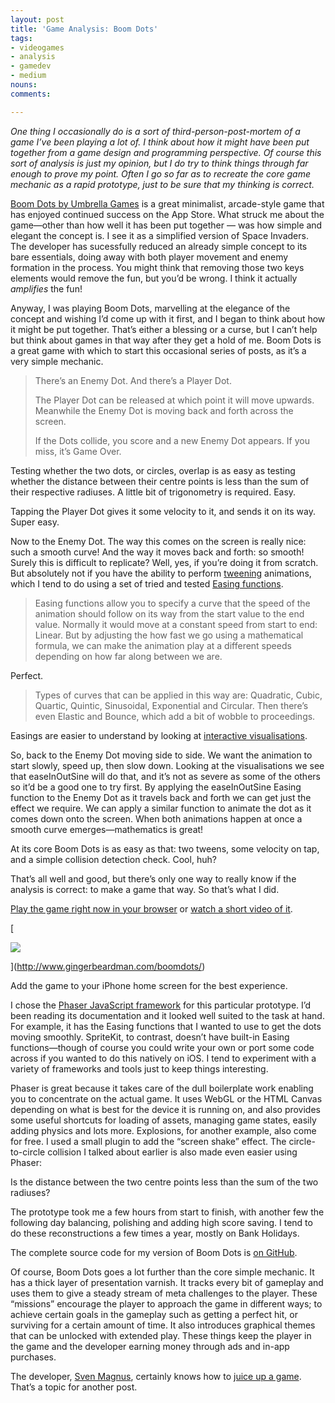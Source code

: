 ```yaml
---
layout: post
title: 'Game Analysis: Boom Dots'
tags:
- videogames
- analysis
- gamedev
- medium
nouns:
comments: 

---
```


_One thing I occasionally do is a sort of third-person-post-mortem of a game I’ve been playing a lot of. I think about how it might have been put together from a game design and programming perspective. Of course this sort of analysis is just my opinion, but I do try to think things through far enough to prove my point. Often I go so far as to recreate the core game mechanic as a rapid prototype, just to be sure that my thinking is correct._

[Boom Dots by Umbrella Games](http://umbrella.wtf/boomdots/) is a great minimalist, arcade-style game that has enjoyed continued success on the App Store. What struck me about the game—other than how well it has been put together — was how simple and elegant the concept is. I see it as a simplified version of Space Invaders. The developer has sucessfully reduced an already simple concept to its bare essentials, doing away with both player movement and enemy formation in the process. You might think that removing those two keys elements would remove the fun, but you’d be wrong. I think it actually _amplifies_ the fun!

Anyway, I was playing Boom Dots, marvelling at the elegance of the concept and wishing I’d come up with it first, and I began to think about how it might be put together. That’s either a blessing or a curse, but I can’t help but think about games in that way after they get a hold of me. Boom Dots is a great game with which to start this occasional series of posts, as it’s a very simple mechanic.

> There’s an Enemy Dot. And there’s a Player Dot.
> 
> The Player Dot can be released at which point it will move upwards. Meanwhile the Enemy Dot is moving back and forth across the screen.
> 
> If the Dots collide, you score and a new Enemy Dot appears. If you miss, it’s Game Over.

Testing whether the two dots, or circles, overlap is as easy as testing whether the distance between their centre points is less than the sum of their respective radiuses. A little bit of trigonometry is required. Easy.

Tapping the Player Dot gives it some velocity to it, and sends it on its way. Super easy.

Now to the Enemy Dot. The way this comes on the screen is really nice: such a smooth curve! And the way it moves back and forth: so smooth! Surely this is difficult to replicate? Well, yes, if you’re doing it from scratch. But absolutely not if you have the ability to perform [tweening](https://en.wikipedia.org/wiki/Inbetweening) animations, which I tend to do using a set of tried and tested [Easing functions](http://easings.net).

> Easing functions allow you to specify a curve that the speed of the animation should follow on its way from the start value to the end value. Normally it would move at a constant speed from start to end: Linear. But by adjusting the how fast we go using a mathematical formula, we can make the animation play at a different speeds depending on how far along between we are.

Perfect.

> Types of curves that can be applied in this way are: Quadratic, Cubic, Quartic, Quintic, Sinusoidal, Exponential and Circular. Then there’s even Elastic and Bounce, which add a bit of wobble to proceedings.

Easings are easier to understand by looking at [interactive visualisations](http://easings.net).

So, back to the Enemy Dot moving side to side. We want the animation to start slowly, speed up, then slow down. Looking at the visualisations we see that easeInOutSine will do that, and it’s not as severe as some of the others so it’d be a good one to try first. By applying the easeInOutSine Easing function to the Enemy Dot as it travels back and forth we can get just the effect we require. We can apply a similar function to animate the dot as it comes down onto the screen. When both animations happen at once a smooth curve emerges—mathematics is great!

At its core Boom Dots is as easy as that: two tweens, some velocity on tap, and a simple collision detection check. Cool, huh?

That’s all well and good, but there’s only one way to really know if the analysis is correct: to make a game that way. So that’s what I did.

[Play the game right now in your browser](http://www.gingerbeardman.com/boomdots/) or [watch a short video of it](https://vimeo.com/169931918).

[

![](https://miro.medium.com/max/750/1*AHPucF97JYxZj2uJC8FfNA.png)

](http://www.gingerbeardman.com/boomdots/)

Add the game to your iPhone home screen for the best experience.

I chose the [Phaser JavaScript framework](http://phaser.io) for this particular prototype. I’d been reading its documentation and it looked well suited to the task at hand. For example, it has the Easing functions that I wanted to use to get the dots moving smoothly. SpriteKit, to contrast, doesn’t have built-in Easing functions—though of course you could write your own or port some code across if you wanted to do this natively on iOS. I tend to experiment with a variety of frameworks and tools just to keep things interesting.

Phaser is great because it takes care of the dull boilerplate work enabling you to concentrate on the actual game. It uses WebGL or the HTML Canvas depending on what is best for the device it is running on, and also provides some useful shortcuts for loading of assets, managing game states, easily adding physics and lots more. Explosions, for another example, also come for free. I used a small plugin to add the “screen shake” effect. The circle-to-circle collision I talked about earlier is also made even easier using Phaser:

Is the distance between the two centre points less than the sum of the two radiuses?

The prototype took me a few hours from start to finish, with another few the following day balancing, polishing and adding high score saving. I tend to do these reconstructions a few times a year, mostly on Bank Holidays.

The complete source code for my version of Boom Dots is [on GitHub](https://github.com/gingerbeardman/boomdots).

Of course, Boom Dots goes a lot further than the core simple mechanic. It has a thick layer of presentation varnish. It tracks every bit of gameplay and uses them to give a steady stream of meta challenges to the player. These “missions” encourage the player to approach the game in different ways; to achieve certain goals in the gameplay such as getting a perfect hit, or surviving for a certain amount of time. It also introduces graphical themes that can be unlocked with extended play. These things keep the player in the game and the developer earning money through ads and in-app purchases.

The developer, [Sven Magnus](https://twitter.com/mudloop), certainly knows how to [juice up a game](http://www.youtube.com/watch?v=Fy0aCDmgnxg). That’s a topic for another post.